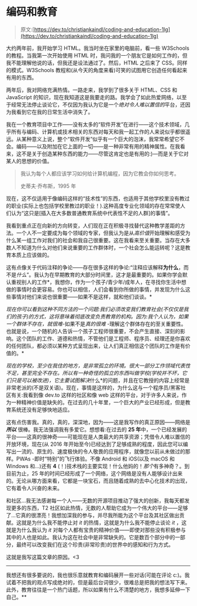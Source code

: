 # 编码和教育

> 原文:[https://dev.to/christiankaindl/coding-and-education-1lg](https://dev.to/christiankaindl/coding-and-education-1lg)

大约两年前，我开始学习 HTML。我当时坐在家里的电脑前，看一些 W3Schools 的教程。当我第一次开始使用 HTML 时，我问我的一个朋友它是如何工作的，但我不能理解他说的话，但我还是设法通过了。然后，HTML 之后来了 CSS。同样的模式。W3Schools 教程和(从今天的角度来看)可笑的试图用它创造任何看起来有用的东西。

两年后，我对网络充满热情。一路走来，我学到了很多关于 HTML、CSS 和 JavaScript 的知识，现在我知道这是我要走的路。我学会了如此热爱网络，以至于经常无法停止谈论它，不仅因为我认为它是一个*绝对令人难以置信的*平台，还因为我看到它在我的日常生活中消失了。

我在一个教育项目中工作——没有太多的“软件开发”在进行——这个技术领域，几乎所有与编码、计算机或技术相关的东西对每天和我一起工作的人来说似乎都很遥远。从某种意义上说，整个“软件开发”似乎有一个巨大的泡沫，我常常希望它不会。编码——以及附加在它上面的一切——是一种非常有用的精神属性。在我看来，这不是关于创造某种东西的能力——尽管这肯定也是有用的:)—而是关于它对某人的思想的价值。

> 我认为每个人都应该学习如何给计算机编程，因为它教会你如何思考。
> 
> 史蒂夫·乔布斯，1995 年

现在，这不仅适用于像编码这样的“技术性”的东西，也适用于其他学校里没有教过的职业(实际上也包括学校里教过的职业！).这种高度专业化领域的存在常常使人们认为“这只是[插入在大多数普通教育系统中代表性不足的人群]的事情”。

我看到重点正在向新的方向转变，人们现在正在积极寻找替代这种教学差距的方法。一个人不一定要成为每个领域的专家，但我认为是从*高价值*开始理解和感受为什么某一组工作对我们的社会和我自己很重要。这在我看来至关重要。当存在大多数人不知道为什么对他们来说重要的工作群体时，一个社会怎么能运转呢？这是教育本质上应该做的。

这有点像关于代码注释的争论——存在很多这样的争论:“注释应该解释**为什么**，而不是*什么*”。我认为在早期教育的大部分时间里，这才是最重要的。如果你学会默认重视别人的工作*，我想你，作为一个孩子/青少年/成年人，在寻找你生活中想做的事情时会更容易。你也可以相信，人们会看到你所做的事情，并发现为什么这些事情对他们来说也很重要——如果不是这样，就和他们谈谈。*

 *现在你可以看到这种不同方法的一个问题:我们必须改变我们教育社会(不仅仅是我们的孩子)的方式，这将意味着彻底改变负责教育的机构。因为:我个人认为，如果一个群体不存在，就很难*-如果不是*真的很难* -理解这个群体存在的至关重要性。也就是说，一个随机的人告诉一个孩子工程师很重要，不会产生直接、深刻的影响。这个团队的工作、道德和热情，不管他们是工程师、程序员、经理还是你喜欢的任何团队，都必须以某种方式呈现出来，让人们真正相信这个团队的工作是有价值的。*

 *现在的学校，至少在我住的地方，是非常孤立的环境。很大一部分工作领域代表性不足，甚至完全不存在。所以有一种奇怪的孤立的东西叫做学校(学校并不坏，它们只是可以被改进)，它主要试图解决*什么*的问题，并且在它教授的内容上经常是非常老派的(不是双关语)。现在，事情是这样的，为什么这与一个程序员/黑客社区有关:我看到像 dev.to 这样的社区和像 web 这样的平台，对于许多人来说，作为一种精神价值是缺失的。在过去的几十年里，一个巨大的产业已经形成，但是教育系统还没有足够快地适应。

这有点伤害我。真的，真的，深深地，因为——这是我写作的真正原因——网络是 ***所以*** 很棒。我无法强调我有多爱它。想想看:在过去的 **25 年**中，一个已经发展的平台——这真的很神奇——可能现在是人类最大的共享资源；凭借令人难以置信的开放环境，现在(从 2016 年开始至今)已经达到了足够成熟的程度，因此您可以编写出一流的、原生的、速度极快的令人敬畏的应用程序，就像您以前从未做过的那样。PWAs -即时“特别”的飞行体验。不像 Android 和 iOS(以及 macOS 和 Windows 和...)还有 **4** (！)技术栈的主要实现！什么他妈的！*那个*有多神奇？。到目前为止，25 年的时间已经形成了一个网络，这个网络是没有人能够设计出来的。无论从哪方面来看，它都是一块宝石，而且随着成熟的去中心化技术的出现，它有着令人兴奋的未来。

和社区...我无法感谢每一个人——无数的开源项目推动了强大的创新，我每天都发现更多的东西，T2 社区如此热情，无数的人帮助它成为一个伟大的平台——足够了...它真的很漂亮！我想加深我的参与，并尽我所能为这个平台及其社区做出贡献。这就是为什么我不能停止对 *it* 的热情，这就是为什么我不能停止谈论 *it* ，这就是为什么我认为 *it* 对每个人都有宝贵的精神价值——即使对那些没有积极参与其中的人也是如此。我认为这在社会中是非常缺失的。它是数百个部分中的一部分，最终可以改变我们在这个珍贵(非常珍贵)的世界中的感知和行为方式。

这就是我写这篇文章的原因。<3

* * *

我想还有很多要说的，我也很乐意就教育和编码展开一些对话(可能在评论 c:)。我试着不把我的观点写成绝对的，但是最后台词很少，很难总是把我的想法写下来。此外，教育往往是一个热门话题，所以如果有什么不清楚的地方，我想多延伸一下自己。**